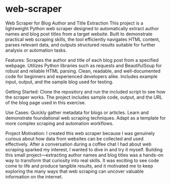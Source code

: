 # web-scraper
Web Scraper for Blog Author and Title Extraction
This project is a lightweight Python web scraper designed to automatically extract author names and blog post titles from a target website. Built to demonstrate practical web scraping skills, the tool efficiently navigates HTML content, parses relevant data, and outputs structured results suitable for further analysis or automation tasks.

Features:
Scrapes the author and title of each blog post from a specified webpage.
Utilizes Python libraries such as requests and BeautifulSoup for robust and reliable HTML parsing.
Clean, readable, and well-documented code for beginners and experienced developers alike.
Includes example input, output, and the sample blog used for testing.

Getting Started:
Clone the repository and run the included script to see how the scraper works. The project includes sample code, output, and the URL of the blog page used in this exercise.

Use Cases:
Quickly gather metadata for blogs or articles.
Learn and demonstrate foundational web scraping techniques.
Adapt as a template for more complex scraping and automation workflows.

Project Motivation:
I created this web scraper because I was genuinely curious about how data from websites can be collected and used effectively. After a conversation during a coffee chat I had about web scraping sparked my interest, I wanted to dive in and try it myself. Building this small project—extracting author names and blog titles was a hands-on way to transform that curiosity into real skills. It was exciting to see code come to life and produce tangible results, and it motivated me to keep exploring the many ways that web scraping can uncover valuable information on the internet.


